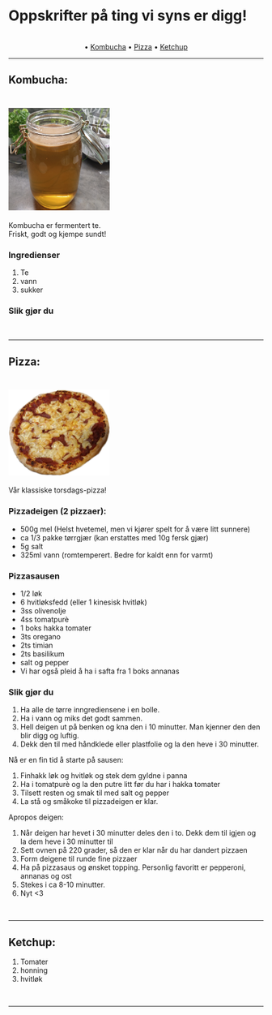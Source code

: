# Oppskrifter på ting vi syns er digg!

<p align="center">
 <br>
 • <a href="#kombucha">Kombucha</a> • <a href="#pizza">Pizza</a> • <a href="#ketchup">Ketchup</a>
 <br>
</p>
<hr>


## Kombucha:

<h3>
 <br>
 <img src="images/kombucha-batch1.png" alt="Komucha i glass" width="200">
 <br>
 </h3>
 
 <p>
Kombucha er fermentert te. 
 <br>
Friskt, godt og kjempe sundt!
</p>

### Ingredienser
1. Te
2. vann
3. sukker

### Slik gjør du

<br>
<hr>

## Pizza:

<h3>
 <br>
<img src="images/pizza-no-gb.png" alt="Nydelig pizza" width="200" >
 <br>
</h3>

<p>
Vår klassiske torsdags-pizza!
</p>

### Pizzadeigen (2 pizzaer):
* 500g mel (Helst hvetemel, men vi kjører spelt for å være litt sunnere)
* ca 1/3 pakke tørrgjær (kan erstattes med 10g fersk gjær)
* 5g salt
* 325ml vann (romtemperert. Bedre for kaldt enn for varmt)

### Pizzasausen
* 1/2 løk
* 6 hvitløksfedd (eller 1 kinesisk hvitløk)
* 3ss olivenolje
* 4ss tomatpurè
* 1 boks hakka tomater
* 3ts oregano
* 2ts timian
* 2ts basilikum
* salt og pepper
* Vi har også pleid å ha i safta fra 1 boks annanas


### Slik gjør du
1. Ha alle de tørre inngrediensene i en bolle. 
2. Ha i vann og miks det godt sammen. 
3. Hell deigen ut på benken og kna den i 10 minutter. Man kjenner den den blir digg og luftig. 
4. Dekk den til med håndklede eller plastfolie og la den heve i 30 minutter. 
 
Nå er en fin tid å starte på sausen:
1. Finhakk løk og hvitløk og stek dem gyldne i panna
2. Ha i tomatpurè og la den putre litt før du har i hakka tomater
3. Tilsett resten og smak til med salt og pepper
4. La stå og småkoke til pizzadeigen er klar. 

Apropos deigen:
1. Når deigen har hevet i 30 minutter deles den i to. Dekk dem til igjen og la dem heve i 30 minutter til
2. Sett ovnen på 220 grader, så den er klar når du har dandert pizzaen
3. Form deigene til runde fine pizzaer 
4. Ha på pizzasaus og ønsket topping. Personlig favoritt er pepperoni, annanas og ost 
5. Stekes i ca 8-10 minutter. 
6. Nyt <3

<br>
<hr>


## Ketchup:
1. Tomater
2. honning
3. hvitløk


<br>
<hr>

